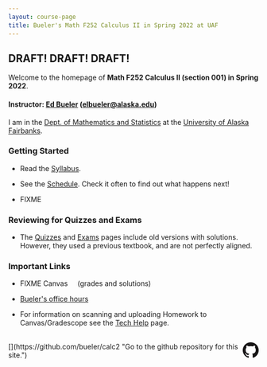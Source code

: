 ```yaml
---
layout: course-page
title: Bueler's Math F252 Calculus II in Spring 2022 at UAF
---
```


## **DRAFT! DRAFT! DRAFT!**

Welcome to the homepage of **Math F252 Calculus II (section 001) in Spring 2022**.

#### Instructor:  [Ed Bueler](http://bueler.github.io/) ([elbueler@alaska.edu](mailto:elbueler@alaska.edu))

I am in the [Dept. of Mathematics and Statistics](http://www.uaf.edu/dms/) at the [University of Alaska Fairbanks](http://www.uaf.edu/).

### Getting Started

* Read the [Syllabus](syllabus.pdf).

* See the [Schedule](schedule.pdf).  Check it often to find out what happens next!

* FIXME

### Reviewing for Quizzes and Exams

* The [Quizzes](quizzes.html) and [Exams](exams.html) pages include old versions with solutions.  However, they used a previous textbook, and are not perfectly aligned.

### Important Links

* FIXME Canvas &nbsp; &nbsp; (grades and solutions)

* [Bueler's office hours](http://bueler.github.io/OffHrs.htm)

* For information on scanning and uploading Homework to Canvas/Gradescope see the [Tech Help](techHelp.html) page.

<br>
[<img src="GitHub-Mark-32px.png" align="right">](https://github.com/bueler/calc2 "Go to the github repository for this site.")
